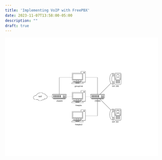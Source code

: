 ```yaml
---
title: 'Implementing VoIP with FreePBX'
date: 2023-11-07T13:58:00-05:00
description: ""
draft: true
---
```


![Topology](voip-topology.svg)